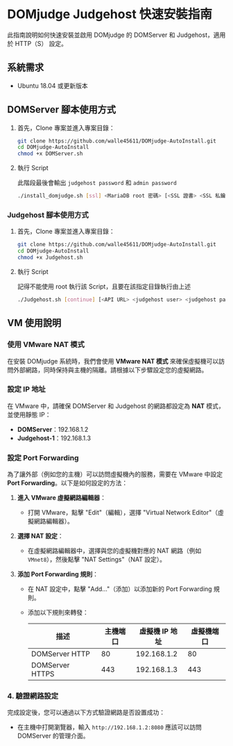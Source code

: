 # DOMjudge Judgehost 快速安裝指南

此指南說明如何快速安裝並啟用 DOMjudge 的 DOMServer 和 Judgehost，適用於 HTTP（S） 設定。

## 系統需求

- Ubuntu 18.04 或更新版本

## DOMServer 腳本使用方式

1. 首先，Clone 專案並進入專案目錄：

    ```bash
    git clone https://github.com/walle45611/DOMjudge-AutoInstall.git
    cd DOMjudge-AutoInstall
    chmod +x DOMServer.sh
    ```

2. 執行 Script

    此階段最後會輸出 `judgehost password` 和 `admin password`

   ```bash
   ./install_domjudge.sh [ssl] <MariaDB root 密碼> [<SSL 證書> <SSL 私鑰>]
   ```

### Judgehost 腳本使用方式

1. 首先，Clone 專案並進入專案目錄：

    ```bash
    git clone https://github.com/walle45611/DOMjudge-AutoInstall.git
    cd DOMjudge-AutoInstall
    chmod +x Judgehost.sh
    ```

2. 執行 Script

    記得不能使用 root 執行該 Script，且要在該指定目錄執行由上述

    ```bash
    ./Judgehost.sh [continue] [<API URL> <judgehost user> <judgehost password>]
    ```

## VM 使用說明

### 使用 VMware NAT 模式

在安裝 DOMjudge 系統時，我們會使用 **VMware NAT 模式** 來確保虛擬機可以訪問外部網路，同時保持與主機的隔離。請根據以下步驟設定您的虛擬網路。

### 設定 IP 地址

在 VMware 中，請確保 DOMServer 和 Judgehost 的網路都設定為 **NAT** 模式，並使用靜態 IP：

- **DOMServer**：192.168.1.2
- **Judgehost-1**：192.168.1.3

### 設定 Port Forwarding

為了讓外部（例如您的主機）可以訪問虛擬機內的服務，需要在 VMware 中設定 **Port Forwarding**。以下是如何設定的方法：

1. **進入 VMware 虛擬網路編輯器**：
   - 打開 VMware，點擊 "Edit"（編輯），選擇 "Virtual Network Editor"（虛擬網路編輯器）。

2. **選擇 NAT 設定**：
   - 在虛擬網路編輯器中，選擇與您的虛擬機對應的 NAT 網路（例如 `VMnet8`），然後點擊 "NAT Settings"（NAT 設定）。

3. **添加 Port Forwarding 規則**：
   - 在 NAT 設定中，點擊 "Add..."（添加）以添加新的 Port Forwarding 規則。
   - 添加以下規則來轉發：

        | 描述            | 主機端口 | 虛擬機 IP 地址 | 虛擬機端口 |
        | --------------- | -------- | -------------- | ---------- |
        | DOMServer HTTP  | 80       | 192.168.1.2    | 80         |
        | DOMServer HTTPS | 443      | 192.168.1.3    | 443        |

### 4. 驗證網路設定

完成設定後，您可以通過以下方式驗證網路是否設置成功：

- 在主機中打開瀏覽器，輸入 `http://192.168.1.2:8080` 應該可以訪問 DOMServer 的管理介面。
